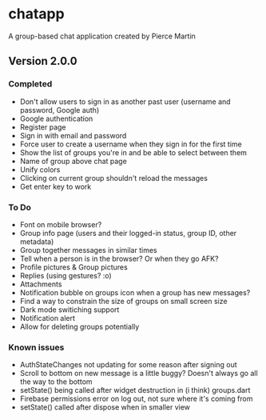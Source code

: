 # chatapp

A group-based chat application created by Pierce Martin

## Version 2.0.0

### Completed
* Don't allow users to sign in as another past user (username and password, Google auth)
* Google authentication
* Register page
* Sign in with email and password
* Force user to create a username when they sign in for the first time
* Show the list of groups you're in and be able to select between them
* Name of group above chat page
* Unify colors
* Clicking on current group shouldn't reload the messages
* Get enter key to work

### To Do
* Font on mobile browser?
* Group info page (users and their logged-in status, group ID, other metadata)
* Group together messages in similar times
* Tell when a person is in the browser? Or when they go AFK?
* Profile pictures & Group pictures
* Replies (using gestures? :o)
* Attachments
* Notification bubble on groups icon when a group has new messages?
* Find a way to constrain the size of groups on small screen size
* Dark mode switiching support
* Notification alert
* Allow for deleting groups potentially

### Known issues
* AuthStateChanges not updating for some reason after signing out
* Scroll to bottom on new message is a little buggy? Doesn't always go all the way to the bottom
* setState() being called after widget destruction in (i think) groups.dart
* Firebase permissions error on log out, not sure where it's coming from
* setState() called after dispose when in smaller view
  
  
